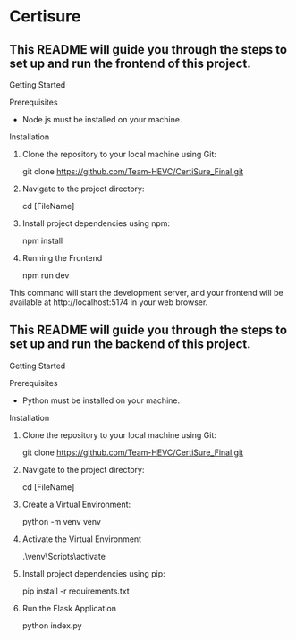 # Certisure

## This README will guide you through the steps to set up and run the frontend of this project.

Getting Started

Prerequisites

- Node.js must be installed on your machine.

Installation

1. Clone the repository to your local machine using Git:

   git clone https://github.com/Team-HEVC/CertiSure_Final.git

2. Navigate to the project directory:

   cd [FileName]

3. Install project dependencies using npm:

   npm install

4. Running the Frontend

   npm run dev

This command will start the development server, and your frontend will be available at http://localhost:5174 in your web browser.


## This README will guide you through the steps to set up and run the backend of this project.

Getting Started

Prerequisites

- Python must be installed on your machine.

Installation

1. Clone the repository to your local machine using Git:

   git clone https://github.com/Team-HEVC/CertiSure_Final.git

2. Navigate to the project directory:

   cd [FileName]

3. Create a Virtual Environment:

   python -m venv venv

4. Activate the Virtual Environment
   
   .\venv\Scripts\activate

5. Install project dependencies using pip:

   pip install -r requirements.txt

6. Run the Flask Application

   python index.py

